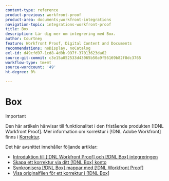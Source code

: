 ```yaml
---
content-type: reference
product-previous: workfront-proof
product-area: documents;workfront-integrations
navigation-topic: integrations-workfront-proof
title: Box
description: Lär dig mer om integrering med Box.
author: Courtney
feature: Workfront Proof, Digital Content and Documents
recommendations: noDisplay, noCatalog
exl-id: d49cfd97-1cd8-4d0b-997f-37013623da62
source-git-commit: c3e15a052533d43065b50a9f56169b82f8dc3765
workflow-type: tm+mt
source-wordcount: '49'
ht-degree: 0%

---
```


# Box

>[!IMPORTANT]
>
>Den här artikeln hänvisar till funktionalitet i den fristående produkten [!DNL Workfront Proof]. Mer information om korrektur i [!DNL Adobe Workfront] finns i [Korrektur](../../../review-and-approve-work/proofing/proofing.md).

Det här avsnittet innehåller följande artiklar:

* [Introduktion till  [!DNL Workfront Proof] och [!DNL Box] integreringen](../../../workfront-proof/wp-integrations/box/introduction-to-box.md)
* [Skapa ett korrektur via ditt [!DNL Box] konto](../../../workfront-proof/wp-integrations/box/create-proof-box-account.md)
* [Synkronisera [!DNL Box] mappar med [!DNL Workfront Proof]](../../../workfront-proof/wp-integrations/box/sycn-box-folder.md)
* [Visa originalfilen för ett korrektur i  [!DNL Box]](../../../workfront-proof/wp-integrations/box/view-proof-original-file-box.md)
